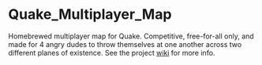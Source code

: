 # Quake_Multiplayer_Map

Homebrewed multiplayer map for Quake. Competitive, free-for-all only, and made for 4 angry dudes to throw themselves at one another across two different planes of existence.
See the project [wiki](https://github.com/Akaiju/Quake_Multiplayer_Map/wiki) for more info.
